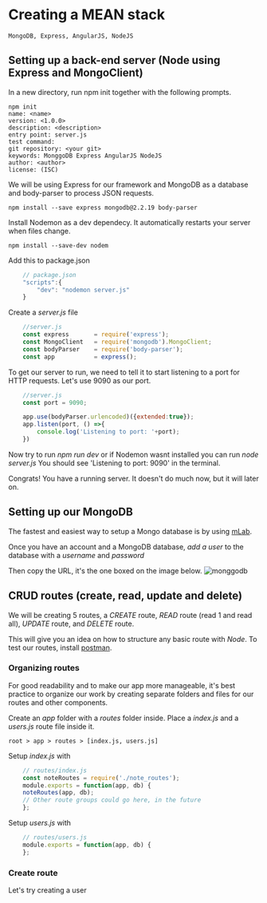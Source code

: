 # Creating a MEAN stack
    MongoDB, Express, AngularJS, NodeJS

## Setting up a back-end server (Node using Express and MongoClient)

In a new directory, run npm init together with the following prompts.

    npm init
    name: <name>
    version: <1.0.0>
    description: <description>
    entry point: server.js
    test command:
    git repository: <your git>
    keywords: MonggoDB Express AngularJS NodeJS
    author: <author>
    license: (ISC)

We will be using Express for our framework and MongoDB as a database and
body-parser to process JSON requests.

    npm install --save express mongodb@2.2.19 body-parser

Install Nodemon as a dev dependecy. It automatically restarts your server when files change.

    npm install --save-dev nodem

Add this to package.json
```javascript
    // package.json
    "scripts":{
        "dev": "nodemon server.js"
    }
```
Create a *server.js* file
```javascript
    //server.js
    const express       = require('express');
    const MongoClient   = require('mongodb').MongoClient;
    const bodyParser    = require('body-parser');
    const app           = express();
```
To get our server to run, we need to tell it to start listening to a port for HTTP requests.
Let's use 9090 as our port.
```javascript
    //server.js
    const port = 9090;

    app.use(bodyParser.urlencoded)({extended:true});
    app.listen(port, () =>{
        console.log('Listening to port: '+port);
    })
```
Now try to run *npm run dev* or if Nodemon wasnt installed you can run *node server.js*
You should see 'Listening to port: 9090' in the terminal.

Congrats! You have a running server. It doesn't do much now, but it will later on.

## Setting up our MongoDB

The fastest and easiest way to setup a Mongo database is by using [mLab].

Once you have an account and a MongoDB database, *add a user* to the database with a
*username* and *password*

Then copy the URL, it's the one boxed on the image below.
![monggodb](https://github.com/judedaryl/MEAN/tree/master/images/mongodb.png)

## CRUD routes (create, read, update and delete)
We will be creating 5 routes, a *CREATE* route, *READ* route (read 1 and read all),
*UPDATE* route, and *DELETE* route.

This will give you an idea on how to structure any basic route with _Node_.
To test our routes, install [postman].

### Organizing routes
For good readability and to make our app more manageable, it's best practice to organize our
work by creating separate folders and files for our routes and other components.

Create an *app* folder with a *routes* folder inside. Place a *index.js* and a *users.js* route
file inside it.

    root > app > routes > [index.js, users.js]

Setup *index.js* with
```javascript
    // routes/index.js
    const noteRoutes = require('./note_routes');
    module.exports = function(app, db) {
    noteRoutes(app, db);
    // Other route groups could go here, in the future
    };
```

Setup *users.js* with
```javascript
    // routes/users.js
    module.exports = function(app, db) {
    };
```

### Create route
Let's try creating a user

[mLab]: https://mlab.com/
[postman]: https://www.getpostman.com/
